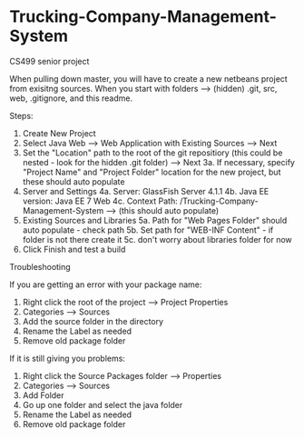 # Trucking-Company-Management-System
CS499 senior project

When pulling down master, you will have to create a new netbeans project from exisitng sources.
When you start with folders --> (hidden) .git, src, web, .gitignore, and this readme.

Steps:
1. Create New Project
2. Select Java Web --> Web Application with Existing Sources --> Next
3. Set the "Location" path to the root of the git repositiory (this could be nested - look for the hidden .git folder) --> Next
	3a. If necessary, specify "Project Name" and "Project Folder" location for the new project, but these should auto populate
4. Server and Settings 
	4a. Server: GlassFish Server 4.1.1
	4b. Java EE version: Java EE 7 Web
	4c. Context Path: /Trucking-Company-Management-System --> (this should auto populate)
5. Existing Sources and Libraries
	5a. Path for "Web Pages Folder" should auto populate - check path
	5b. Set path for "WEB-INF Content" - if folder is not there create it
	5c. don't worry about libraries folder for now
6. Click Finish and test a build


Troubleshooting

If you are getting an error with your package name:

1. Right click the root of the project --> Project Properties
2. Categories --> Sources
3. Add the source folder in the directory
4. Rename the Label as needed
5. Remove old package folder

If it is still giving you problems:

1. Right click the Source Packages folder --> Properties
2. Categories --> Sources
3. Add Folder
4. Go up one folder and select the java folder
5. Rename the Label as needed
6. Remove old package folder